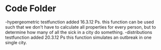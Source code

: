 # Code Folder 

-hypergeometric testfunction added 16.3.12 Ps. 
this function can be used such that we don't have to calculate all properties for every person, but to determine how many of all the sick in a city do something.
-distributions testfunction added 20.3.12 Ps
this function simulates an outbreak in one single city.